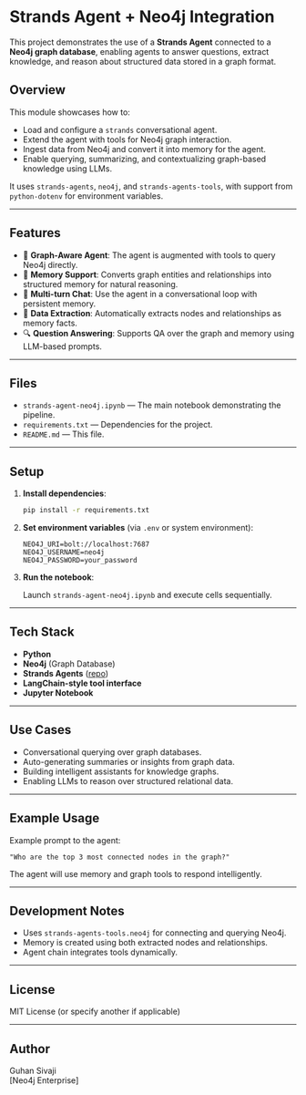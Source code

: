 # Strands Agent + Neo4j Integration

This project demonstrates the use of a **Strands Agent** connected to a **Neo4j graph database**, enabling agents to answer questions, extract knowledge, and reason about structured data stored in a graph format.

## Overview

This module showcases how to:

- Load and configure a `strands` conversational agent.
- Extend the agent with tools for Neo4j graph interaction.
- Ingest data from Neo4j and convert it into memory for the agent.
- Enable querying, summarizing, and contextualizing graph-based knowledge using LLMs.

It uses `strands-agents`, `neo4j`, and `strands-agents-tools`, with support from `python-dotenv` for environment variables.

---

## Features

- 🔗 **Graph-Aware Agent**: The agent is augmented with tools to query Neo4j directly.
- 🧠 **Memory Support**: Converts graph entities and relationships into structured memory for natural reasoning.
- 🤖 **Multi-turn Chat**: Use the agent in a conversational loop with persistent memory.
- 📄 **Data Extraction**: Automatically extracts nodes and relationships as memory facts.
- 🔍 **Question Answering**: Supports QA over the graph and memory using LLM-based prompts.

---

## Files

- `strands-agent-neo4j.ipynb` — The main notebook demonstrating the pipeline.
- `requirements.txt` — Dependencies for the project.
- `README.md` — This file.

---

## Setup

1. **Install dependencies**:

   ```bash
   pip install -r requirements.txt
   ```

2. **Set environment variables** (via `.env` or system environment):

   ```
   NEO4J_URI=bolt://localhost:7687
   NEO4J_USERNAME=neo4j
   NEO4J_PASSWORD=your_password
   ```

3. **Run the notebook**:

   Launch `strands-agent-neo4j.ipynb` and execute cells sequentially.

---

## Tech Stack

- **Python**
- **Neo4j** (Graph Database)
- **Strands Agents** ([repo](https://github.com/neo4j-partners/strands-neo4j-agent))
- **LangChain-style tool interface**
- **Jupyter Notebook**

---

## Use Cases

- Conversational querying over graph databases.
- Auto-generating summaries or insights from graph data.
- Building intelligent assistants for knowledge graphs.
- Enabling LLMs to reason over structured relational data.

---

## Example Usage

Example prompt to the agent:

```text
"Who are the top 3 most connected nodes in the graph?"
```

The agent will use memory and graph tools to respond intelligently.

---

## Development Notes

- Uses `strands-agents-tools.neo4j` for connecting and querying Neo4j.
- Memory is created using both extracted nodes and relationships.
- Agent chain integrates tools dynamically.

---

## License

MIT License (or specify another if applicable)

---

## Author

Guhan Sivaji  
[Neo4j Enterprise]
